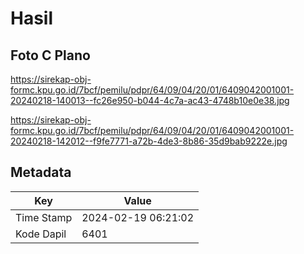 # Hasil

## Foto C Plano

https://sirekap-obj-formc.kpu.go.id/7bcf/pemilu/pdpr/64/09/04/20/01/6409042001001-20240218-140013--fc26e950-b044-4c7a-ac43-4748b10e0e38.jpg

https://sirekap-obj-formc.kpu.go.id/7bcf/pemilu/pdpr/64/09/04/20/01/6409042001001-20240218-142012--f9fe7771-a72b-4de3-8b86-35d9bab9222e.jpg


## Metadata

| Key        | Value               |
| ---------- | ------------------- |
| Time Stamp | 2024-02-19 06:21:02 |
| Kode Dapil | 6401                |



